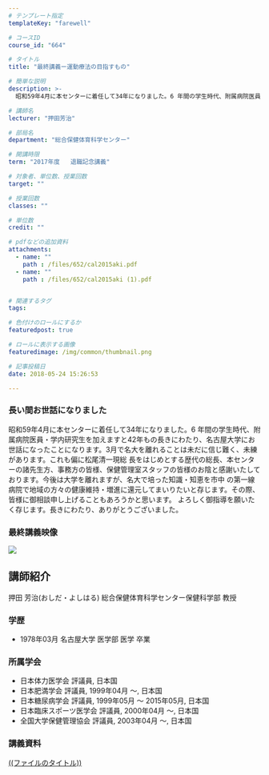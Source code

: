 ```yaml
---
# テンプレート指定
templateKey: "farewell"

# コースID
course_id: "664"

# タイトル
title: "最終講義ー運動療法の目指すもの"

# 簡単な説明
description: >-
  昭和59年4月に本センターに着任して34年になりました。6 年間の学生時代、附属病院医員・学内研究生を加えますと42年もの長きにわたり、名古屋大学にお世話になったことになります。3月で名大を...

# 講師名
lecturer: "押田芳治"

# 部局名
department: "総合保健体育科学センター"

# 開講時限
term: "2017年度	退職記念講義"

# 対象者、単位数、授業回数
target: ""

# 授業回数
classes: ""

# 単位数
credit: ""

# pdfなどの追加資料
attachments: 
  - name: "" 
    path : /files/652/cal2015aki.pdf
  - name: "" 
    path : /files/652/cal2015aki (1).pdf


# 関連するタグ
tags:

# 色付けのロールにするか
featuredpost: true

# ロールに表示する画像
featuredimage: /img/common/thumbnail.png

# 記事投稿日
date: 2018-05-24 15:26:53

---
```

  
### 長い間お世話になりました  
昭和59年4月に本センターに着任して34年になりました。6 年間の学生時代、附属病院医員・学内研究生を加えますと42年もの長きにわたり、名古屋大学にお世話になったことになります。3月で名大を離れることは未だに信じ難く、未練があります。これも偏に松尾清一現総 長をはじめとする歴代の総長、本センターの諸先生方、事務方の皆様、保健管理室スタッフの皆様のお陰と感謝いたしております。今後は大学を離れますが、名大で培った知識・知恵を市中 の第一線病院で地域の方々の健康維持・増進に還元してまいりたいと存じます。その際、皆様に御相談申し上げることもあろうかと思います。 よろしく御指導を願いたく存じます。長きにわたり、ありがとうございました。 

### 最終講義映像 

[![](http://nuvideo.media.nagoya-u.ac.jp/thumbs/4020/4336)](http://nuvideo.media.nagoya-u.ac.jp/embed/7bd94bb07f2aad08e2f402df7803ae2534f7a2bc)
  
## 講師紹介  
押田 芳治(おしだ・よしはる) 総合保健体育科学センター保健科学部 教授  
### 学歴  
  
* 1978年03月 名古屋大学 医学部 医学 卒業  
### 所属学会  
  
* 日本体力医学会 評議員, 日本国  
* 日本肥満学会 評議員, 1999年04月 ～, 日本国  
* 日本糖尿病学会 評議員, 1999年05月 ～ 2015年05月, 日本国  
* 日本臨床スポーツ医学会 評議員, 2000年04月 ～, 日本国  
* 全国大学保健管理協会 評議員, 2003年04月 ～, 日本国
### 講義資料


[((ファイルのタイトル))](/files/664/((ファイル名))) 
